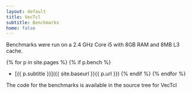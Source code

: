 ```yaml
---
layout: default
title: VecTcl
subtitle: Benchmarks
home: false
---
```


Benchmarks were run on a 2.4 GHz Core i5 with 8GB RAM and 8MB L3 cache.

{% for p in site.pages %}
{% if p.bench %}
* [{{ p.subtitle }}]({{ site.baseurl }}{{ p.url }})
{% endif %}
{% endfor %}

The code for the benchmarks is available in the source tree for VecTcl

